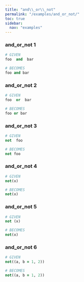 ```yaml
---
title: "and\\_or\\_not"
permalink: "/examples/and_or_not/"
toc: true
sidebar:
  nav: "examples"
---
```


### and\_or\_not 1
```ruby
# GIVEN
foo  and  bar
```
```ruby
# BECOMES
foo and bar
```
### and\_or\_not 2
```ruby
# GIVEN
foo  or  bar
```
```ruby
# BECOMES
foo or bar
```
### and\_or\_not 3
```ruby
# GIVEN
not  foo
```
```ruby
# BECOMES
not foo
```
### and\_or\_not 4
```ruby
# GIVEN
not(x)
```
```ruby
# BECOMES
not(x)
```
### and\_or\_not 5
```ruby
# GIVEN
not (x)
```
```ruby
# BECOMES
not(x)
```
### and\_or\_not 6
```ruby
# GIVEN
not((a, b = 1, 2))
```
```ruby
# BECOMES
not((a, b = 1, 2))
```
